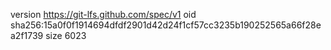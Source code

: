version https://git-lfs.github.com/spec/v1
oid sha256:15a0f0f1914694dfdf2901d42d24f1cf57cc3235b190252565a66f28ea2f1739
size 6023
